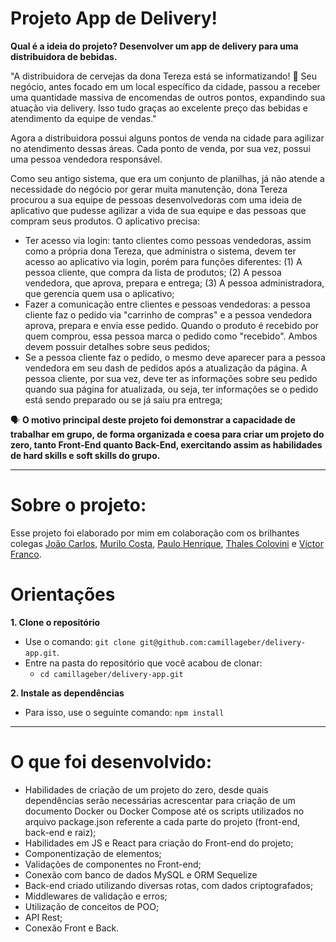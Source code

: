 # Projeto App de Delivery!

  **Qual é a ideia do projeto? Desenvolver um app de delivery para uma distribuidora de bebidas.**

  "A distribuidora de cervejas da dona Tereza está se informatizando! 🚀 Seu negócio, antes focado em um local específico da cidade, passou a receber uma quantidade massiva de encomendas de outros pontos, expandindo sua atuação via delivery. Isso tudo graças ao excelente preço das bebidas e atendimento da equipe de vendas."

  Agora a distribuidora possui alguns pontos de venda na cidade para agilizar no atendimento dessas áreas. Cada ponto de venda, por sua vez, possui uma pessoa vendedora responsável.

  Como seu antigo sistema, que era um conjunto de planilhas, já não atende a necessidade do negócio por gerar muita manutenção, dona Tereza procurou a sua equipe de pessoas desenvolvedoras com uma ideia de aplicativo que pudesse agilizar a vida de sua equipe e das pessoas que compram seus produtos. O aplicativo precisa:

  - Ter acesso via login: tanto clientes como pessoas vendedoras, assim como a própria dona Tereza, que administra o sistema, devem ter acesso ao aplicativo via login, porém para funções diferentes: (1) A pessoa cliente, que compra da lista de produtos; (2) A pessoa vendedora, que aprova, prepara e entrega; (3) A pessoa administradora, que gerencia quem usa o aplicativo;
  - Fazer a comunicação entre clientes e pessoas vendedoras: a pessoa cliente faz o pedido via "carrinho de compras" e a pessoa vendedora aprova, prepara e envia esse pedido. Quando o produto é recebido por quem comprou, essa pessoa marca o pedido como "recebido". Ambos devem possuir detalhes sobre seus pedidos;
  - Se a pessoa cliente faz o pedido, o mesmo deve aparecer para a pessoa vendedora em seu dash de pedidos após a atualização da página. A pessoa cliente, por sua vez, deve ter as informações sobre seu pedido quando sua página for atualizada, ou seja, ter informações se o pedido está sendo preparado ou se já saiu pra entrega;

 🗣 **O motivo principal deste projeto foi demonstrar a capacidade de trabalhar em grupo, de forma organizada e coesa para criar um projeto do zero, tanto Front-End quanto Back-End, exercitando assim as habilidades de hard skills e soft skills do grupo.**

---

# Sobre o projeto: 

Esse projeto foi elaborado por mim em colaboração com os brilhantes colegas [João Carlos](https://github.com/Jvieyrah), [Murilo Costa](https://github.com/mu-costa), [Paulo Henrique](https://github.com/Paul0-Henrique-Da-Silva), [Thales Colovini](https://github.com/ThalesJC) e [Victor Franco](https://github.com/vfranco00).

# Orientações

  <strong>1. Clone o repositório</strong>

  - Use o comando: `git clone git@github.com:camillageber/delivery-app.git`.
  - Entre na pasta do repositório que você acabou de clonar:
    - `cd camillageber/delivery-app.git`
  
  <strong>2. Instale as dependências</strong>

  - Para isso, use o seguinte comando: `npm install`

---

# O que foi desenvolvido: 

  - Habilidades de criação de um projeto do zero, desde quais dependências serão necessárias acrescentar para criação de um documento Docker ou Docker Compose até os scripts utilizados no arquivo package.json referente a cada parte do projeto (front-end, back-end e raiz);
  - Habilidades em JS e React para criação do Front-end do projeto;
  - Componentização de elementos;
  - Validações de componentes no Front-end;
  - Conexão com banco de dados MySQL e ORM Sequelize
  - Back-end criado utilizando diversas rotas, com dados criptografados;
  - Middlewares de validação e erros;
  - Utilização de conceitos de POO;
  - API Rest;
  - Conexão Front e Back. 
    
